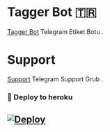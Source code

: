 # Tagger Bot 🇹🇷
[Tagger Bot](https://t.me/Naz_Tagger_bot) Telegram Etiket Botu .

# Support 
[Support](https://t.me/lovelesslifee) Telegram Support Grub .

### 🚀 Deploy to heroku
[![Deploy](https://www.herokucdn.com/deploy/button.svg)](https://heroku.com/deploy?template=https://github.com/Raviveyis/Tagger)
-









